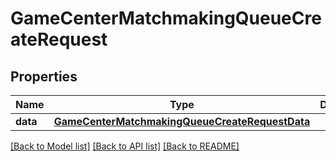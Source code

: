 # GameCenterMatchmakingQueueCreateRequest

## Properties
Name | Type | Description | Notes
------------ | ------------- | ------------- | -------------
**data** | [**GameCenterMatchmakingQueueCreateRequestData**](GameCenterMatchmakingQueueCreateRequestData.md) |  | 

[[Back to Model list]](../README.md#documentation-for-models) [[Back to API list]](../README.md#documentation-for-api-endpoints) [[Back to README]](../README.md)


